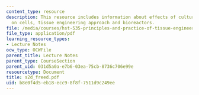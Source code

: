 ```yaml
---
content_type: resource
description: This resource includes information about effects of culture conditions
  on cells, tissue engineering approach and bioreactors.
file: /media/courses/hst-535-principles-and-practice-of-tissue-engineering-fall-2004/b8e0f4d5eb18ecc98f8f7511d9c249ee_s2d_freed.pdf
file_type: application/pdf
learning_resource_types:
- Lecture Notes
ocw_type: OCWFile
parent_title: Lecture Notes
parent_type: CourseSection
parent_uid: 031d5a0a-e7b6-03ea-75cb-8736c706e99e
resourcetype: Document
title: s2d_freed.pdf
uid: b8e0f4d5-eb18-ecc9-8f8f-7511d9c249ee
---
```

